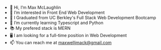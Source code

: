 - 👋 Hi, I’m Max McLaughlin
- 👀 I’m interested in Front End Web Development
- 🏫 I Graduated from UC Berkley's Full Stack Web Development Bootcamp
- 🌱 I’m currently learning Typescript and Python
- 📚 My prefered stack is MERN
- 🖥️ I am looking for a full-time position in Web Development
- 📫 You can reach me at maxwelljmack@gmail.com
